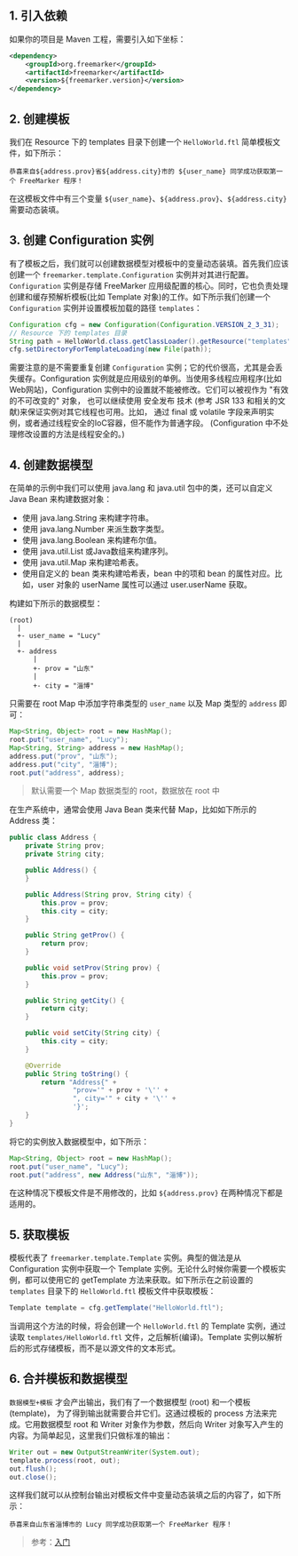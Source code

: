 ## 1. 引入依赖

如果你的项目是 Maven 工程，需要引入如下坐标：
```xml
<dependency>
    <groupId>org.freemarker</groupId>
    <artifactId>freemarker</artifactId>
    <version>${freemarker.version}</version>
</dependency>
```

## 2. 创建模板

我们在 Resource 下的 templates 目录下创建一个 `HelloWorld.ftl` 简单模板文件，如下所示：
```
恭喜来自${address.prov}省${address.city}市的 ${user_name} 同学成功获取第一个 FreeMarker 程序！
```
在这模板文件中有三个变量 `${user_name}`、`${address.prov}`、`${address.city}` 需要动态装填。

## 3. 创建 Configuration 实例

有了模板之后，我们就可以创建数据模型对模板中的变量动态装填。首先我们应该创建一个 `freemarker.template.Configuration` 实例并对其进行配置。`Configuration` 实例是存储 FreeMarker 应用级配置的核心。同时，它也负责处理创建和缓存预解析模板(比如 Template 对象)的工作。如下所示我们创建一个 `Configuration` 实例并设置模板加载的路径 `templates`：
```java
Configuration cfg = new Configuration(Configuration.VERSION_2_3_31);
// Resource 下的 templates 目录
String path = HelloWorld.class.getClassLoader().getResource("templates").getPath();
cfg.setDirectoryForTemplateLoading(new File(path));
```

需要注意的是不需要重复创建 `Configuration` 实例；它的代价很高，尤其是会丢失缓存。Configuration 实例就是应用级别的单例。当使用多线程应用程序(比如Web网站)，Configuration 实例中的设置就不能被修改。它们可以被视作为 "有效的不可改变的" 对象， 也可以继续使用 安全发布 技术 (参考 JSR 133 和相关的文献)来保证实例对其它线程也可用。比如， 通过 final 或 volatile 字段来声明实例，或者通过线程安全的IoC容器，但不能作为普通字段。 (Configuration 中不处理修改设置的方法是线程安全的。)

## 4. 创建数据模型

在简单的示例中我们可以使用 java.lang 和 java.util 包中的类，还可以自定义 Java Bean 来构建数据对象：
- 使用 java.lang.String 来构建字符串。
- 使用 java.lang.Number 来派生数字类型。
- 使用 java.lang.Boolean 来构建布尔值。
- 使用 java.util.List 或Java数组来构建序列。
- 使用 java.util.Map 来构建哈希表。
- 使用自定义的 bean 类来构建哈希表，bean 中的项和 bean 的属性对应。比如，user 对象的 userName 属性可以通过 user.userName 获取。

构建如下所示的数据模型：
```
(root)
  |
  +- user_name = "Lucy"
  |
  +- address
      |
      +- prov = "山东"
      |
      +- city = "淄博"
```
只需要在 root Map 中添加字符串类型的 `user_name` 以及 Map 类型的 `address` 即可：
```java
Map<String, Object> root = new HashMap();
root.put("user_name", "Lucy");
Map<String, String> address = new HashMap();
address.put("prov", "山东");
address.put("city", "淄博");
root.put("address", address);
```
> 默认需要一个 Map 数据类型的 root，数据放在 root 中

在生产系统中，通常会使用 Java Bean 类来代替 Map，比如如下所示的 Address 类：
```java
public class Address {
    private String prov;
    private String city;

    public Address() {
    }

    public Address(String prov, String city) {
        this.prov = prov;
        this.city = city;
    }

    public String getProv() {
        return prov;
    }

    public void setProv(String prov) {
        this.prov = prov;
    }

    public String getCity() {
        return city;
    }

    public void setCity(String city) {
        this.city = city;
    }

    @Override
    public String toString() {
        return "Address{" +
                "prov='" + prov + '\'' +
                ", city='" + city + '\'' +
                '}';
    }
}
```
将它的实例放入数据模型中，如下所示：
```java
Map<String, Object> root = new HashMap();
root.put("user_name", "Lucy");
root.put("address", new Address("山东", "淄博"));
```
在这种情况下模板文件是不用修改的，比如 `${address.prov}` 在两种情况下都是适用的。

## 5. 获取模板

模板代表了 `freemarker.template.Template` 实例。典型的做法是从 Configuration 实例中获取一个 Template 实例。无论什么时候你需要一个模板实例，都可以使用它的 getTemplate 方法来获取。如下所示在之前设置的 `templates` 目录下的 `HelloWorld.ftl` 模板文件中获取模板：
```java
Template template = cfg.getTemplate("HelloWorld.ftl");
```
当调用这个方法的时候，将会创建一个 `HelloWorld.ftl` 的 Template 实例，通过读取 `templates/HelloWorld.ftl` 文件，之后解析(编译)。Template 实例以解析后的形式存储模板，而不是以源文件的文本形式。

## 6. 合并模板和数据模型

`数据模型+模板` 才会产出输出，我们有了一个数据模型 (root) 和一个模板 (template)， 为了得到输出就需要合并它们。这通过模板的 process 方法来完成。它用数据模型 root 和 Writer 对象作为参数，然后向 Writer 对象写入产生的内容。为简单起见，这里我们只做标准的输出：
```java
Writer out = new OutputStreamWriter(System.out);
template.process(root, out);
out.flush();
out.close();
```
这样我们就可以从控制台输出对模板文件中变量动态装填之后的内容了，如下所示：
```
恭喜来自山东省淄博市的 Lucy 同学成功获取第一个 FreeMarker 程序！
```

> 参考：[入门](http://freemarker.foofun.cn/pgui_quickstart.html)
